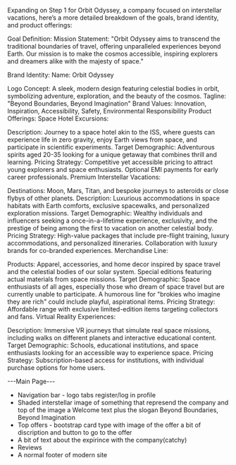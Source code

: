 Expanding on Step 1 for Orbit Odyssey, a company focused on interstellar vacations, here’s a more detailed breakdown of the goals, brand identity, and product offerings:

Goal Definition:
Mission Statement: "Orbit Odyssey aims to transcend the traditional boundaries of travel, offering unparalleled experiences beyond Earth. Our mission is to make the cosmos accessible, inspiring explorers and dreamers alike with the majesty of space."

Brand Identity:
Name: Orbit Odyssey

Logo Concept: A sleek, modern design featuring celestial bodies in orbit, symbolizing adventure, exploration, and the beauty of the cosmos.
Tagline: "Beyond Boundaries, Beyond Imagination"
Brand Values: Innovation, Inspiration, Accessibility, Safety, Environmental Responsibility
Product Offerings:
Space Hotel Excursions:

Description: Journey to a space hotel akin to the ISS, where guests can experience life in zero gravity, enjoy Earth views from space, and participate in scientific experiments.
Target Demographic: Adventurous spirits aged 20-35 looking for a unique getaway that combines thrill and learning.
Pricing Strategy: Competitive yet accessible pricing to attract young explorers and space enthusiasts. Optional EMI payments for early career professionals.
Premium Interstellar Vacations:

Destinations: Moon, Mars, Titan, and bespoke journeys to asteroids or close flybys of other planets.
Description: Luxurious accommodations in space habitats with Earth comforts, exclusive spacewalks, and personalized exploration missions.
Target Demographic: Wealthy individuals and influencers seeking a once-in-a-lifetime experience, exclusivity, and the prestige of being among the first to vacation on another celestial body.
Pricing Strategy: High-value packages that include pre-flight training, luxury accommodations, and personalized itineraries. Collaboration with luxury brands for co-branded experiences.
Merchandise Line:

Products: Apparel, accessories, and home decor inspired by space travel and the celestial bodies of our solar system. Special editions featuring actual materials from space missions.
Target Demographic: Space enthusiasts of all ages, especially those who dream of space travel but are currently unable to participate. A humorous line for "brokies who imagine they are rich" could include playful, aspirational items.
Pricing Strategy: Affordable range with exclusive limited-edition items targeting collectors and fans.
Virtual Reality Experiences:

Description: Immersive VR journeys that simulate real space missions, including walks on different planets and interactive educational content.
Target Demographic: Schools, educational institutions, and space enthusiasts looking for an accessible way to experience space.
Pricing Strategy: Subscription-based access for institutions, with individual purchase options for home users.

---Main Page---

- Navigation bar - logo tabs register/log in profile
- Shaded interstellar image of something that represend the company and top of the image a Welcome text plus the slogan Beyond Boundaries, Beyond Imagination
- Top offers - bootstrap card type with image of the offer a bit of discription and button to go to the offer
- A bit of text about the expirince with the company(catchy)
- Reviews
- A normal footer of modern site
